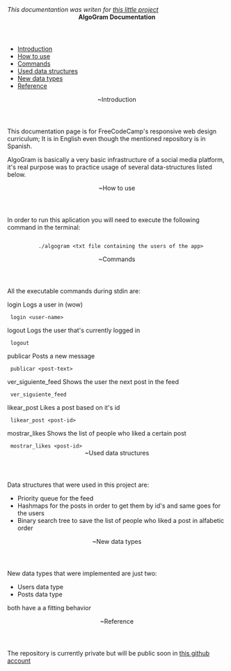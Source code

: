 
<body>
    <i>
            This documentantion was writen for <a href="[https://github.com/maxogod](https://github.com/maxogod/Front-End-Projects)" target="_blank">this little project</a>
    </i>
    <nav id="navbar">
        <header id="navbar-header"><strong>AlgoGram Documentation</strong></header>
        <ul>
            <li>
                <a href="#Introduction" class="nav-link">Introduction</a>
            </li>
            <li>
                <a href="#How_to_use" class="nav-link">How to use</a>
            </li>
            <li>
                <a href="#Commands" class="nav-link">Commands</a>
            </li>
            <li>
                <a href="#Used_data_structures" class="nav-link">Used data structures</a>
            </li>
            <li>
                <a href="#New_data_types" class="nav-link">New data types</a>
            </li>
            <li>
                <a href="#Reference" class="nav-link">Reference</a>
            </li>
        </ul>
    </nav>
    <main id="main-doc">
      <section class="main-section" id="Introduction">
        <header>~Introduction</header>
        <p>
          This documentation page is for FreeCodeCamp's responsive web design
          curriculum; It is in English even though the mentioned repository is
          in Spanish.
        </p>
        <p>
          AlgoGram is basically a very basic infrastructure of a social media
          platform, it's real purpose was to practice usage of several
          data-structures listed below.
        </p>
      </section>
      <section class="main-section" id="How_to_use">
        <header>~How to use</header>
        <p>
          In order to run this aplication you will need to execute the following
          command in the terminal:
        </p>
        <code>
          ./algogram &lt;txt file containing the users of the app&gt;
        </code>
      </section>
      <section class="main-section" id="Commands">
        <header>~Commands</header>
        <p>All the executable commands during stdin are:</p>
        <p>login Logs a user in (wow)</p>
        <code> login &lt;user-name&gt; </code>
        <p>logout Logs the user that's currently logged in</p>
        <code> logout </code>
        <p>publicar Posts a new message</p>
        <code> publicar &lt;post-text&gt; </code>
        <p>ver_siguiente_feed Shows the user the next post in the feed</p>
        <code> ver_siguiente_feed </code>
        <p>likear_post Likes a post based on it's id</p>
        <code> likear_post &lt;post-id&gt; </code>
        <p>mostrar_likes Shows the list of people who liked a certain post</p>
        <code> mostrar_likes &lt;post-id&gt; </code>
      </section>
      <section class="main-section" id="Used_data_structures">
        <header>~Used data structures</header>
        <p>Data structures that were used in this project are:
            <ul>
                <li>Priority queue for the feed</li>
                <li>Hashmaps for the posts in order to get them by id's and same goes for the users</li>
                <li>Binary search tree to save the list of people who liked a post in alfabetic order</li>
            </ul>
        </p>
      </section>
      <section class="main-section" id="New_data_types">
        <header>~New data types</header>
        <p>New data types that were implemented are just two:
            <ul>
                <li>Users data type</li>
                <li>Posts data type</li>
            </ul>
            both have a a fitting behavior
        </p>
      </section>
      <section class="main-section" id="Reference">
        <header>~Reference</header>
        <p>
            The repository is currently private but will be public soon in <a href="https://github.com/maxogod" target="_blank">this github account</a>
        </p>
      </section>
    </main>
  </body>
</html>

